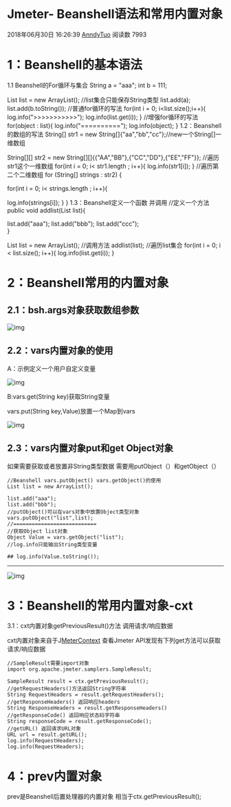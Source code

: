 # Jmeter- Beanshell语法和常用内置对象

2018年06月30日 16:26:39 [AnndyTuo](https://me.csdn.net/hujyhfwfh2) 阅读数 7993



# 1：Beanshell的基本语法

1.1 Beanshell的For循环与集合
String a = "aaa";
int b = 111;

List list  = new ArrayList();
//list集合只能保存String类型
list.add(a);
list.add(b.toString());
//普通for循环的写法
for(int i = 0; i<list.size();i++){
log.info(">>>>>>>>>>>");
log.info(list.get(i));
}
//增强for循环的写法
for(object : list){
log.info("==========");
log.info(object);
}
1.2：Beanshell的数组的写法
String[] str1 = new String[]{"aa","bb","cc"};//new一个String[]一维数组

String[][] str2 = new String[][]{{"AA","BB"},{"CC","DD"},{"EE","FF"}};
//遍历str1这个一维数组
for(int i = 0; i< str1.length ; i++){
log.info(str1[i]);
}
//遍历第二个二维数组
for (String[] strings : str2) {

for(int i = 0; i< strings.length ; i++){

log.info(strings[i]);
}
}
1.3：Beanshell定义一个函数 并调用
//定义一个方法
public void addlist(List list){

list.add("aaa");
list.add("bbb");
list.add("ccc");	
}

List list = new ArrayList();
//调用方法
addlist(list);
//遍历list集合
for(int i = 0; i < list.size(); i++){
log.info(list.get(i));
}





# 2：Beanshell常用的内置对象

## 2.1：bsh.args对象获取数组参数



![img](https://img-blog.csdn.net/2018062922463648?watermark/2/text/aHR0cHM6Ly9ibG9nLmNzZG4ubmV0L2h1anloZndmaDI=/font/5a6L5L2T/fontsize/400/fill/I0JBQkFCMA==/dissolve/70)

## 2.2：vars内置对象的使用

A：示例定义一个用户自定义变量

![img](https://img-blog.csdn.net/20180630125612244?watermark/2/text/aHR0cHM6Ly9ibG9nLmNzZG4ubmV0L2h1anloZndmaDI=/font/5a6L5L2T/fontsize/400/fill/I0JBQkFCMA==/dissolve/70)

B:vars.get(String key)获取String变量 

   vars.put(String key,Value)放置一个Map到vars 

![img](https://img-blog.csdn.net/20180630125339439?watermark/2/text/aHR0cHM6Ly9ibG9nLmNzZG4ubmV0L2h1anloZndmaDI=/font/5a6L5L2T/fontsize/400/fill/I0JBQkFCMA==/dissolve/70)

## 2.3：vars内置对象put和get Object对象

如果需要获取或者放置非String类型数据 需要用putObject（）和getObject（）

```
//Beanshell vars.putObject() vars.getObject()的使用
List list = new ArrayList();

list.add("aaa");
list.add("bbb");
//putObject()可以在vars对象中放置Object类型对象
vars.putObject("list",list);
//===========================
//获取Object list对象
Object Value = vars.getObject("list");
//log.info只能输出String类型变量

## log.info(Value.toString());
```

---------------------






![img](https://img-blog.csdn.net/201806301341377?watermark/2/text/aHR0cHM6Ly9ibG9nLmNzZG4ubmV0L2h1anloZndmaDI=/font/5a6L5L2T/fontsize/400/fill/I0JBQkFCMA==/dissolve/70)

#  3：Beanshell的常用内置对象-cxt

3.1：cxt内置对象getPreviousResult()方法 调用请求/响应数据

cxt内置对象来自于J[MeterContext](http://jmeter.apache.org/api/org/apache/jmeter/threads/JMeterContext.html) 查看Jmeter API发现有下列get方法可以获取请求/响应数据

```
//SampleResult需要import对象
import org.apache.jmeter.samplers.SampleResult;

SampleResult result = ctx.getPreviousResult();
//getRequestHeaders()方法返回String字符串
String RequestHeaders = result.getRequestHeaders();
//getResponseHeaders() 返回响应headers
String ResponseHeaders = result.getResponseHeaders() 
//getResponseCode() 返回响应状态码字符串
String responseCode = result.getResponseCode();
//getURL() 返回请求URL对象 
URL url = result.getURL();
log.info(RequestHeaders);
log.info(RequestHeaders);

```





# 4：prev内置对象

prev是Beanshell后置处理器的内置对象 相当于ctx.getPreviousResult();

